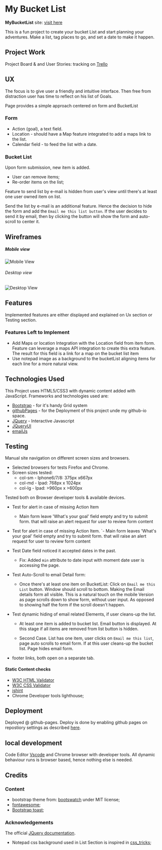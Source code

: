 # My Bucket List

**MyBucketList** site: [visit here](https://diogo-pessoa.github.io/MyBucketList/index.html)

This is a fun project to create your bucket List and start planning your adventures. Make a list, tag places to go, and set a date to make it happen.

## Project Work 

Project Board & and User Stories: tracking on [Trello](https://trello.com/b/IdBaRAf3)

## UX

The focus is to give user a friendly and intuitive interface. Then free from distraction user has time to reflect on his list of Goals.

Page provides a simple approach centered on form and BucketList

### Form
- Action (goal), a text field.
- Location - should have a Map feature integrated to add a maps link to the list.
- Calendar field - to feed the list with a date.

### Bucket List

Upon form submission, new item is added.

- User can remove items;
- Re-order items on the list;

Feature to send list by e-mail is hidden from user's view until there's at least one user owned item on list. 

Send the list by e-mail is an additional feature. Hence the decision to hide the form and add the `Email me this list button`. If the user decides to send it by email, then by clicking the button will show the  form and auto-scroll to center it. 

## Wireframes

##### Mobile view

![Mobile View](https://github.com/diogo-pessoa/MyBucketList/blob/master/wireframes/Mobile_view.png)

###### Desktop view

![Desktop View](https://github.com/diogo-pessoa/MyBucketList/blob/master/wireframes/Desktop_Version.png)

## Features
Implemented features are either displayed and explained on Ux section or Testing section.
### Features Left to Implement
- Add Maps or location Integration with the Location field from item form. Feature can leverage a maps API integration to create this extra feature. The result for this field is a link for a map on the bucket list item
- Use notepad image as a background to the bucketList aligning items for each line for a more natural view. 

## Technologies Used

This Project uses HTML5/CSS3 with dynamic content added with JavaScript. Frameworks and technologies used are:

- [Bootstrap](https://getbootstrap.com/) - for it's handy Grid system 
- [githubPages](https://pages.github.com/) - for the Deployment of this project unde my github-io space.
- [JQuery](https://jquery.com/) - Interactive Javascript
- [JQueryUI](https://learn.jquery.com/jquery-ui/)
- [emailJs](https://www.emailjs.com/)

## Testing

Manual site navigation on different screen sizes and browsers. 

- Selected browsers for tests Firefox and Chrome. 
- Screen sizes tested: 
  - col-sm - Iphone6/7/8:  375px x667px
  - col-md - Ipad: 768px x 1024px
  - col-lg - Ipad: >960px x >600px

Tested both on Browser developer tools & available devices. 

- Test for alert in case of missing Action Item 
  - Main form leave 'What's your goal' field empty and try to submit form. that will raise an alert request for user to review form content

- Test for alert in case of missing Action Item. 
  `- Main form leaves 'What's your goal' field empty and try to submit form. that will raise an alert request for user to review form content

- Test Date field noticed it accepted dates in the past.
  - Fix: Added `min` attribute to date input with moment date user is accessing the page.

- Test Auto-Scroll to email Detail form: 
  - Once there's at least one item on BucketList: Click on `Email me this List` button. Window should scroll to bottom. Making the Email details form all visible. This is a natural touch on the mobile Version as page scrolls down to show form, without user input. As opposed to showing half the form if the scroll doesn't happen.

- Test dynamic hiding of email related Elements, if user cleans-up the list. 
   -  At least one item is added to bucket list. Email button is displayed. At this stage if all items are removed from list button is hidden. 

   - Second Case. List has one item, user clicks on `Email me this list`, page auto scrolls to email form. If at this user cleans-up the bucket list. Page hides email form.

- footer links, both open on a separate tab.
 
#### Static Content checks

- [W3C HTML Validator](https://validator.w3.org/)
- [W3C CSS Validator](http://jigsaw.w3.org/css-validator/validator$link)
- [jshint](https://jshint.com/)
- Chrome Developer tools lighthouse;

## Deployment

Deployed @ github-pages. Deploy is done by enabling github pages on repostiory settings as described [here](https://pages.github.com/).

## local development

Code Editor [Vscode](https://code.visualstudio.com/) and Chrome browser with developer tools. All dynamic behaviour runs is browser based, hence nothing else is needed.

## Credits

### Content

- bootstrap theme from: [bootswatch](https://bootswatch.com/journal/) under MIT license;
- [fontawesome](https://fontawesome.com/);
- [Bootstrap toast](https://getbootstrap.com/docs/4.2/components/toasts/);

### Acknowledgements

The official [JQuery documentation](https://api.jquery.com/).

- Notepad css background used in List Section is inspired in [css_tricks](https://css-tricks.com/how-to-create-a-notebook-design-with-css/);